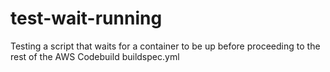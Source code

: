 # test-wait-running

Testing a script that waits for a container to be up before proceeding to the rest of the AWS Codebuild buildspec.yml
